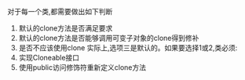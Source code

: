 对于每一个类,都需要做出如下判断
1. 默认的clone方法是否满足要求
2. 默认的clone方法是否能够调用可变子对象的clone得到修补
3. 是否不应该使用clone
实际上,选项三是默认的。如果要选择1或2,类必须:
1. 实现Cloneable接口
2. 使用public访问修饰符重新定义clone方法